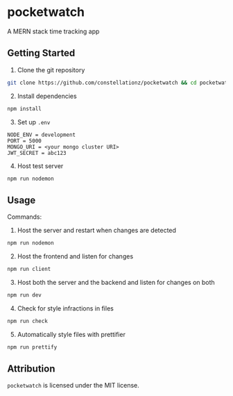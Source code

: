 # pocketwatch

A MERN stack time tracking app

## Getting Started

1. Clone the git repository

```bash
git clone https://github.com/constellationz/pocketwatch && cd pocketwatch
```

2. Install dependencies

```bash
npm install
```

3. Set up `.env`

```
NODE_ENV = development
PORT = 5000
MONGO_URI = <your mongo cluster URI>
JWT_SECRET = abc123
```

4. Host test server

```bash
npm run nodemon
```

## Usage

Commands:

1. Host the server and restart when changes are detected

```bash
npm run nodemon
```


2. Host the frontend and listen for changes

```bash
npm run client
```

3. Host both the server and the backend and listen for changes on both

```bash
npm run dev
```

4. Check for style infractions in files

```bash
npm run check
```

5. Automatically style files with prettifier

```bash
npm run prettify
```

## Attribution

`pocketwatch` is licensed under the MIT license.

